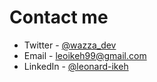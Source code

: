 # Contact me

- Twitter - [@wazza_dev](https://www.twitter.com/wazza_dev)
- Email - leoikeh99@gmail.com
- LinkedIn - [@leonard-ikeh](https://www.linkedin.com/in/leonard-ikeh-22367a209/)
